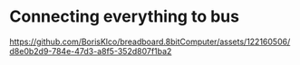 # Connecting everything to bus

https://github.com/BorisKlco/breadboard.8bitComputer/assets/122160506/d8e0b2d9-784e-47d3-a8f5-352d807f1ba2










